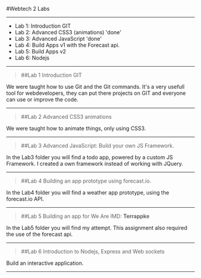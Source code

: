 #Webtech 2 Labs

---

* Lab 1:    Introduction GIT
* Lab 2:	Advanced CSS3 (animations) 'done'
* Lab 3:	Advanced JavaScript 'done'
* Lab 4:	Build Apps v1 with the Forecast api.
* Lab 5:	Build Apps v2
* Lab 6:	Nodejs

---

>##Lab 1
Introduction GIT

We were taught how to use Git and the Git commands. It's a very usefull tool for webdevelopers, they can put there projects on GIT and everyone can use or improve the code.

---


>##Lab 2
Advanced CSS3 animations

We were taught how to animate things, only using CSS3.

---

>##Lab 3
Advanced JavaScript: Build your own JS Framework.

In the Lab3 folder you will find a todo app, powered by a custom JS Framework. I created a own framework instead of working with JQuery.

---

>##Lab 4
Building an app prototype using forecast.io.


In the Lab4 folder you will find a weather app prototype, using the forecast.io API.


---


>##Lab 5
Building an app for We Are IMD: **Terrappke**

In the Lab5 folder you will find my attempt. This assignment also required the use of the forecast api.

---

>##Lab 6
Introduction to Nodejs, Express and Web sockets

Build an interactive application. 

---


	




